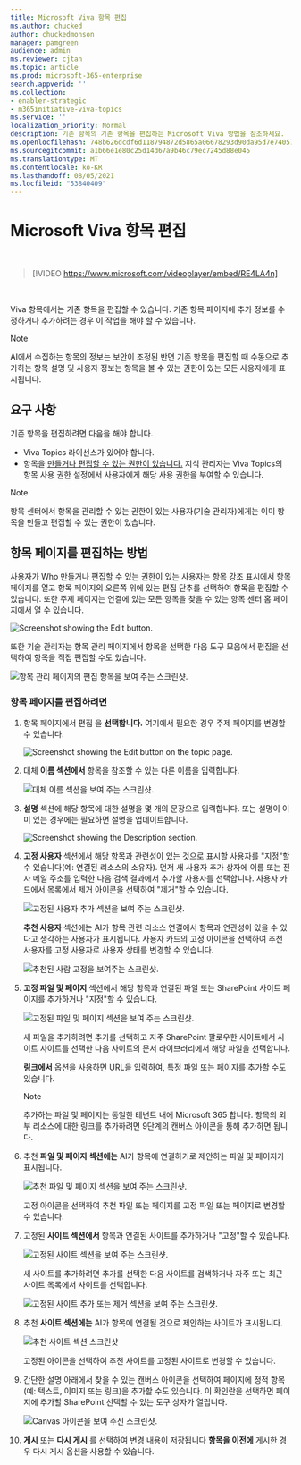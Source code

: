 ```yaml
---
title: Microsoft Viva 항목 편집
ms.author: chucked
author: chuckedmonson
manager: pamgreen
audience: admin
ms.reviewer: cjtan
ms.topic: article
ms.prod: microsoft-365-enterprise
search.appverid: ''
ms.collection:
- enabler-strategic
- m365initiative-viva-topics
ms.service: ''
localization_priority: Normal
description: 기존 항목의 기존 항목을 편집하는 Microsoft Viva 방법을 참조하세요.
ms.openlocfilehash: 748b626dcdf6d118794872d5865a06678293d90da95d7e74057f019df749a1c6
ms.sourcegitcommit: a1b66e1e80c25d14d67a9b46c79ec7245d88e045
ms.translationtype: MT
ms.contentlocale: ko-KR
ms.lasthandoff: 08/05/2021
ms.locfileid: "53840409"
---
```

# <a name="edit-an-existing-topic-in-microsoft-viva-topics"></a>Microsoft Viva 항목 편집 

</br>

> [!VIDEO https://www.microsoft.com/videoplayer/embed/RE4LA4n]  

</br>

Viva 항목에서는 기존 항목을 편집할 수 있습니다. 기존 항목 페이지에 추가 정보를 수정하거나 추가하려는 경우 이 작업을 해야 할 수 있습니다. 

> [!Note] 
> AI에서 수집하는 항목의 정보는 보안이 조정된 반면 기존 항목을 편집할 때 수동으로 추가하는 항목 설명 및 사용자 정보는 항목을 볼 수 있는 권한이 있는 모든 사용자에게 표시됩니다. [](topic-experiences-security-trimming.md) 

## <a name="requirements"></a>요구 사항

기존 항목을 편집하려면 다음을 해야 합니다.
- Viva Topics 라이선스가 있어야 합니다.
- 항목을 [만들거나 편집할 수 있는 권한이 있습니다.](./topic-experiences-user-permissions.md) 지식 관리자는 Viva Topics의 항목 사용 권한 설정에서 사용자에게 해당 사용 권한을 부여할 수 있습니다. 

> [!Note] 
> 항목 센터에서 항목을 관리할 수 있는 권한이 있는 사용자(기술 관리자)에게는 이미 항목을 만들고 편집할 수 있는 권한이 있습니다.

## <a name="how-to-edit-a-topic-page"></a>항목 페이지를 편집하는 방법

사용자가 Who  만들거나 편집할 수 있는 권한이 있는 사용자는 항목 강조 표시에서 항목 페이지를 열고  항목 페이지의 오른쪽 위에 있는 편집 단추를 선택하여 항목을 편집할 수 있습니다. 또한 주제 페이지는 연결에 있는 모든 항목을 찾을 수 있는 항목 센터 홈 페이지에서 열 수 있습니다.

   ![Screenshot showing the Edit button.](../media/knowledge-management/edit-button.png) </br> 

또한 기술 관리자는 항목 관리 페이지에서  항목을 선택한 다음 도구 모음에서 편집을  선택하여 항목을 직접 편집할 수도 있습니다.

   ![항목 관리 페이지의 편집 항목을 보여 주는 스크린샷.](../media/knowledge-management/manage-topics-edit.png)

### <a name="to-edit-a-topic-page"></a>항목 페이지를 편집하려면

1. 항목 페이지에서 편집 을 **선택합니다.** 여기에서 필요한 경우 주제 페이지를 변경할 수 있습니다.

   ![Screenshot showing the Edit button on the topic page.](../media/knowledge-management/topic-page-edit.png)  


2. 대체 **이름 섹션에서** 항목을 참조할 수 있는 다른 이름을 입력합니다. 

    ![대체 이름 섹션을 보여 주는 스크린샷.](../media/knowledge-management/alt-names.png)

3. **설명** 섹션에 해당 항목에 대한 설명을 몇 개의 문장으로 입력합니다. 또는 설명이 이미 있는 경우에는 필요하면 설명을 업데이트합니다.

    ![Screenshot showing the Description section.](../media/knowledge-management/description.png)</br>

4. **고정 사용자** 섹션에서 해당 항목과 관련성이 있는 것으로 표시할 사용자를 "지정"할 수 있습니다(예: 연결된 리소스의 소유자). 먼저 새 사용자 추가 상자에  이름 또는 전자 메일 주소를 입력한 다음 검색 결과에서 추가할 사용자를 선택합니다. 사용자 카드에서 목록에서 제거 아이콘을  선택하여 "제거"할 수 있습니다.
 
    ![고정된 사용자 추가 섹션을 보여 주는 스크린샷.](../media/knowledge-management/pinned-people.png)</br>

    **추천 사용자** 섹션에는 AI가 항목 관련 리소스 연결에서 항목과 연관성이 있을 수 있다고 생각하는 사용자가 표시됩니다. 사용자 카드의 고정 아이콘을 선택하여 추천 사용자를 고정 사용자로 사용자 상태를 변경할 수 있습니다.

   ![추천된 사람 고정을 보여주는 스크린샷.](../media/knowledge-management/suggested-people.png)

5. **고정 파일 및 페이지** 섹션에서 해당 항목과 연결된 파일 또는 SharePoint 사이트 페이지를 추가하거나 "지정"할 수 있습니다.

   ![고정된 파일 및 페이지 섹션을 보여 주는 스크린샷.](../media/knowledge-management/pinned-files-and-pages.png)
 
    새 파일을 추가하려면 추가를 선택하고 자주 SharePoint 팔로우한 사이트에서 사이트 사이트를 선택한 다음 사이트의 문서 라이브러리에서 해당 파일을 선택합니다.

    **링크에서** 옵션을 사용하면 URL을 입력하여, 특정 파일 또는 페이지를 추가할 수도 있습니다. 

   > [!Note] 
   > 추가하는 파일 및 페이지는 동일한 테넌트 내에 Microsoft 365 합니다. 항목의 외부 리소스에 대한 링크를 추가하려면 9단계의 캔버스 아이콘을 통해 추가하면 됩니다.

6. 추천 **파일 및 페이지 섹션에는** AI가 항목에 연결하기로 제안하는 파일 및 페이지가 표시됩니다.

   ![추천 파일 및 페이지 섹션을 보여 주는 스크린샷.](../media/knowledge-management/suggested-files-and-pages.png)

    고정 아이콘을 선택하여 추천 파일 또는 페이지를 고정 파일 또는 페이지로 변경할 수 있습니다.

7.  고정된 **사이트 섹션에서** 항목과 연결된 사이트를 추가하거나 "고정"할 수 있습니다. 

    ![고정된 사이트 섹션을 보여 주는 스크린샷.](../media/knowledge-management/pinned-sites-section.png)

    새 사이트를 추가하려면  추가를 선택한 다음 사이트를 검색하거나 자주 또는 최근 사이트 목록에서 사이트를 선택합니다.
    
    ![고정된 사이트 추가 또는 제거 섹션을 보여 주는 스크린샷.](../media/knowledge-management/add-or-remove-pinned-sites.png)

8. 추천 **사이트 섹션에는** AI가 항목에 연결될 것으로 제안하는 사이트가 표시됩니다. 

   ![추천 사이트 섹션 스크린샷](../media/knowledge-management/suggested-sites-section.png)  

    고정된 아이콘을 선택하여 추천 사이트를 고정된 사이트로 변경할 수 있습니다.

9. 간단한 설명 아래에서 찾을 수 있는 캔버스 아이콘을 선택하여 페이지에 정적 항목(예: 텍스트, 이미지 또는 링크)을 추가할 수도 있습니다. 이 확인란을 선택하면 페이지에 추가할 SharePoint 선택할 수 있는 도구 상자가 열립니다.

   ![Canvas 아이콘을 보여 주신 스크린샷.](../media/knowledge-management/webpart-library.png)

10. **게시** 또는 **다시 게시** 를 선택하여 변경 내용이 저장됩니다 **항목을 이전에** 게시한 경우 다시 게시 옵션을 사용할 수 있습니다.





